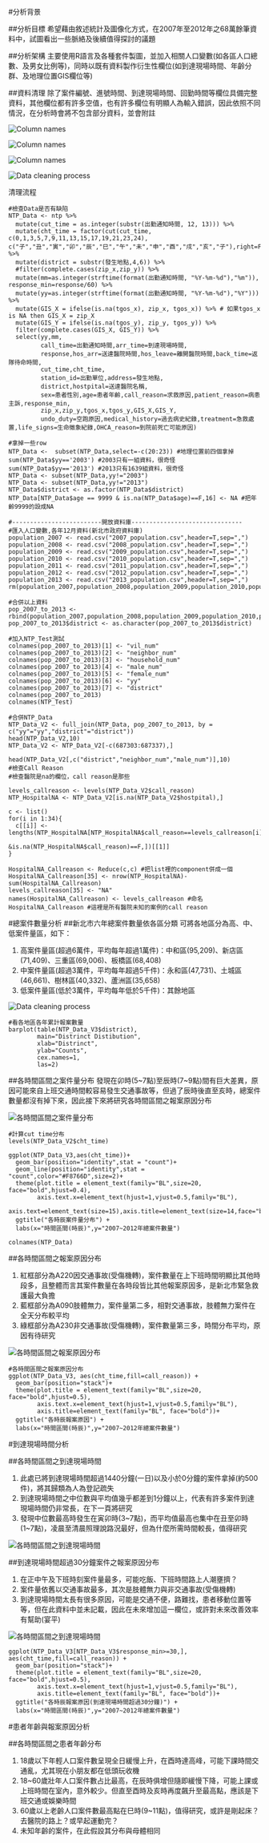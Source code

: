 #分析背景

##分析目標
希望藉由敘述統計及圖像化方式，在2007年至2012年之68萬餘筆資料中，試圖看出一些脈絡及後續值得探討的議題

##分析架構
主要使用R語言及各種套件製圖，並加入相關人口變數(如各區人口總數、及男女比例等)，同時以既有資料製作衍生性欄位(如到達現場時間、年齡分群、及地理位置GIS欄位等)

##資料清理
除了案件編號、進號時間、到達現場時間、回勤時間等欄位具備完整資料，其他欄位都有許多空值，也有許多欄位有明顯人為輸入錯誤，因此依照不同情況，在分析時會將不包含部分資料，並會附註

![Column names](https://github.com/LeoWongTaiwan/Research-Project/blob/master/Figures/%E8%B3%87%E6%96%99%E6%AC%84%E4%BD%8D%20-%20%E5%9F%BA%E6%9C%AC%E8%B3%87%E6%96%99.png)

![Column names](https://github.com/LeoWongTaiwan/Research-Project/blob/master/Figures/%E8%A1%8D%E7%94%9F%E6%80%A7%E8%B3%87%E6%96%99.png)

![Column names](https://github.com/LeoWongTaiwan/Research-Project/blob/master/Figures/%E4%BA%BA%E5%8F%A3%E8%B3%87%E6%96%99.png)

![Data cleaning process](https://github.com/LeoWongTaiwan/Research-Project/blob/master/Data%20cleaning%20process.png)

清理流程
```
#檢查Data是否有缺陷
NTP_Data <- ntp %>%
  mutate(cut_time = as.integer(substr(出勤通知時間, 12, 13))) %>%
  mutate(cht_time = factor(cut(cut_time, c(0,1,3,5,7,9,11,13,15,17,19,21,23,24), c("子","丑","寅","卯","辰","巳","午","未","申","酉","戌","亥","子"),right=FALSE))) %>%
  mutate(district = substr(發生地點,4,6)) %>%
  #filter(complete.cases(zip_x,zip_y)) %>%
  mutate(mm=as.integer(strftime(format(出勤通知時間, "%Y-%m-%d"),"%m")), response_min=response/60) %>%
  mutate(yy=as.integer(strftime(format(出勤通知時間, "%Y-%m-%d"),"%Y"))) %>%
  mutate(GIS_X = ifelse(is.na(tgos_x), zip_x, tgos_x)) %>% # 如果tgos_x is NA then GIS_X = zip_X
  mutate(GIS_Y = ifelse(is.na(tgos_y), zip_y, tgos_y)) %>%
  filter(complete.cases(GIS_X, GIS_Y)) %>%
  select(yy,mm,
         call_time=出勤通知時間,arr_time=到達現場時間,
         response,hos_arr=送達醫院時間,hos_leave=離開醫院時間,back_time=返隊待命時間,
         cut_time,cht_time,
         station_id=出勤單位,address=發生地點,
         district,hostpital=送達醫院名稱,
         sex=患者性別,age=患者年齡,call_reason=求救原因,patient_reason=病患主訴,response_min,
         zip_x,zip_y,tgos_x,tgos_y,GIS_X,GIS_Y,
         undo_duty=空跑原因,medical_history=過去病史紀錄,treatment=急救處置,life_signs=生命徵象紀錄,OHCA_reason=到院前死亡可能原因)

#拿掉一些row
NTP_Data <-  subset(NTP_Data,select=-c(20:23)) #地理位置前四個拿掉
sum(NTP_Data$yy=='2003') #2003只有一組資料，很奇怪
sum(NTP_Data$yy=='2013') #2013只有1639組資料，很奇怪
NTP_Data <- subset(NTP_Data,yy!="2003")
NTP_Data <- subset(NTP_Data,yy!="2013")
NTP_Data$district <- as.factor(NTP_Data$district)
NTP_Data[NTP_Data$age == 9999 & is.na(NTP_Data$age)==F,16] <- NA #把年齡9999的設成NA

#-------------------------開放資料庫-------------------------------
#匯入人口變數,各年12月資料(新北市政府資料庫)
population_2007 <- read.csv("2007_population.csv",header=T,sep=",")
population_2008 <- read.csv("2008_population.csv",header=T,sep=",")
population_2009 <- read.csv("2009_population.csv",header=T,sep=",")
population_2010 <- read.csv("2010_population.csv",header=T,sep=",")
population_2011 <- read.csv("2011_population.csv",header=T,sep=",")
population_2012 <- read.csv("2012_population.csv",header=T,sep=",")
population_2013 <- read.csv("2013_population.csv",header=T,sep=",")
rm(population_2007,population_2008,population_2009,population_2010,population_2011,population_2012,population_2013)

#合併以上資料
pop_2007_to_2013 <- rbind(population_2007,population_2008,population_2009,population_2010,population_2011,population_2012,population_2013)
pop_2007_to_2013$district <- as.character(pop_2007_to_2013$district)

#加入NTP_Test測試
colnames(pop_2007_to_2013)[1] <- "vil_num"
colnames(pop_2007_to_2013)[2] <- "neighbor_num"
colnames(pop_2007_to_2013)[3] <- "household_num"
colnames(pop_2007_to_2013)[4] <- "male_num"
colnames(pop_2007_to_2013)[5] <- "female_num"
colnames(pop_2007_to_2013)[6] <- "yy"
colnames(pop_2007_to_2013)[7] <- "district"
colnames(pop_2007_to_2013)
colnames(NTP_Test)

#合併NTP_Data
NTP_Data_V2 <- full_join(NTP_Data, pop_2007_to_2013, by = c("yy"="yy","district"="district"))
head(NTP_Data_V2,10)
NTP_Data_V2 <- NTP_Data_V2[-c(687303:687337),]

head(NTP_Data_V2[,c("district","neighbor_num","male_num")],10)
#檢查Call Reason
#檢查醫院是na的欄位，call reason是那些

levels_callreason <- levels(NTP_Data_V2$call_reason)
NTP_HospitalNA <- NTP_Data_V2[is.na(NTP_Data_V2$hostpital),]

c <- list()
for(i in 1:34){
  c[[i]] <- lengths(NTP_HospitalNA[NTP_HospitalNA$call_reason==levels_callreason[i]
                                   &is.na(NTP_HospitalNA$call_reason)==F,])[[1]]
}

HospitalNA_Callreason <- Reduce(c,c) #把list裡的component併成一個
HospitalNA_Callreason[35] <- nrow(NTP_HospitalNA)-sum(HospitalNA_Callreason)
levels_callreason[35] <- "NA"
names(HospitalNA_Callreason) <- levels_callreason #命名
HospitalNA_Callreason #這裡是所有醫院未知的案例的call reason

```
#總案件數量分析
##新北市六年總案件數量依各區分類
可將各地區分為高、中、低案件量區，如下：
1. 高案件量區(超過6萬件，平均每年超過1萬件)：中和區(95,209)、新店區(71,409)、三重區(69,006)、板橋區(68,408)
2. 中案件量區(超過3萬件，平均每年超過5千件)：永和區(47,731)、土城區(46,661)、樹林區(40,332)、蘆洲區(35,658)
3. 低案件量區(低於3萬件，平均每年低於5千件)：其餘地區

![Data cleaning process](https://github.com/LeoWongTaiwan/Research-Project/blob/master/%E5%90%84%E5%9C%B0%E5%8D%80%E6%A1%88%E4%BB%B6%E6%95%B8%E9%87%8F.png)

```
#看各地區各年累計報案數量
barplot(table(NTP_Data_V3$district),
        main="Distrinct Distibution",
        xlab="Distrinct",
        ylab="Counts",
        cex.names=1,
        las=2)
```

##各時間區間之案件量分布
發現在卯時(5~7點)至辰時(7~9點)間有巨大差異，原因可能來自上班交通時間較容易發生交通事故等，但過了辰時後直至亥時，總案件數量都沒有掉下來，因此接下來將研究各時間區間之報案原因分布

![各時間區間之案件量分布](https://github.com/LeoWongTaiwan/Research-Project/blob/master/%E5%90%84%E6%99%82%E8%BE%B0%E5%A0%B1%E6%A1%88%E6%95%B8%E9%87%8F.png)

```
#計算cut time分布
levels(NTP_Data_V2$cht_time)

ggplot(NTP_Data_V3,aes(cht_time))+
  geom_bar(position="identity",stat = "count")+
  geom_line(position="identity",stat = "count",color="#F8766D",size=2)+
  theme(plot.title = element_text(family="BL",size=20, face="bold",hjust=0.4),
        axis.text.x=element_text(hjust=1,vjust=0.5,family="BL"),
        axis.text=element_text(size=15),axis.title=element_text(size=14,face="bold",family="BL"))+
  ggtitle("各時辰案件量分布") +
  labs(x="時間區間(時辰)",y="2007~2012年總案件數量")

colnames(NTP_Data)
```

##各時間區間之報案原因分布
1. 紅框部分為A220因交通事故(受傷機轉)，案件數量在上下班時間明顯比其他時段多，且整體而言其案件數量在各時段皆比其他報案原因多，是新北市緊急救護最大負擔
2. 藍框部分為A090肢體無力，案件量第二多，相對交通事故，肢體無力案件在全天分布較平均
3. 綠框部分為A230非交通事故(受傷機轉)，案件數量第三多，時間分布平均，原因有待研究

![各時間區間之報案原因分布](https://github.com/LeoWongTaiwan/Research-Project/blob/master/%E5%80%8B%E6%99%82%E8%BE%B0%E5%A0%B1%E6%A1%88%E5%8E%9F%E5%9B%A0.png)

```
#各時間區間之報案原因分布
ggplot(NTP_Data_V3, aes(cht_time,fill=call_reason)) +
  geom_bar(position="stack")+
  theme(plot.title = element_text(family="BL",size=20, face="bold",hjust=0.5),
        axis.text.x=element_text(hjust=1,vjust=0.5,family="BL"),
        axis.title=element_text(family="BL", face="bold"))+
  ggtitle("各時辰報案原因") +
  labs(x="時間區間(時辰)",y="2007~2012年總案件數量")
```

#到達現場時間分析

##各時間區間之到達現場時間
1. 此處已將到達現場時間超過1440分鐘(一日)以及小於0分鐘的案件拿掉(約500件)，將其歸類為人為登記疏失
2. 到達現場時間之中位數與平均值幾乎都差到1分鐘以上，代表有許多案件到達現場時間仍非常長，在下一頁將研究
3. 發現中位數最高時發生在寅卯時(3~7點)，而平均值最高也集中在丑至卯時(1~7點)，凌晨至清晨照理說路況最好，但為什麼所需時間較長，值得研究

![各時間區間之到達現場時間](https://github.com/LeoWongTaiwan/Research-Project/blob/master/%E5%90%84%E6%99%82%E9%96%93%E5%8D%80%E9%96%93%E4%B9%8B%E5%88%B0%E9%81%94%E7%8F%BE%E5%A0%B4%E6%99%82%E9%96%93.png)

##到達現場時間超過30分鐘案件之報案原因分布
1. 在正中午及下班時刻案件量最多，可能吃飯、下班時間路上人潮壅擠？
2. 案件量依舊以交通事故最多，其次是肢體無力與非交通事故(受傷機轉)
3. 到達現場時間太長有很多原因，可能是交通不便，路難找，患者移動位置等等，但在此資料中並未記載，因此在未來增加這一欄位，或許對未來改善效率有幫助(宴平)

![各時間區間之到達現場時間](https://github.com/LeoWongTaiwan/Research-Project/blob/master/%E5%88%B0%E9%81%94%E7%8F%BE%E5%A0%B4%E6%99%82%E9%96%93%E8%B6%85%E9%81%8E30%E5%88%86%E9%90%98%E6%A1%88%E4%BB%B6%E4%B9%8B%E5%A0%B1%E6%A1%88%E5%8E%9F%E5%9B%A0%E5%88%86%E5%B8%83.png)

```
ggplot(NTP_Data_V3[NTP_Data_V3$response_min>=30,], aes(cht_time,fill=call_reason)) +
  geom_bar(position="stack")+
  theme(plot.title = element_text(family="BL",size=20, face="bold",hjust=0.5),
        axis.text.x=element_text(hjust=1,vjust=0.5,family="BL"),
        axis.title=element_text(family="BL", face="bold"))+
  ggtitle("各時辰報案原因(到達現場時間超過30分鐘)") +
  labs(x="時間區間(時辰)",y="2007~2012年總案件數量")
```

#患者年齡與報案原因分析

##各時間區間之患者年齡分布
1. 18歲以下年輕人口案件數呈現全日緩慢上升，在酉時達高峰，可能下課時間交通亂，尤其現在小朋友都在低頭玩收機
2. 18~60歲壯年人口案件數占比最高，在辰時俱增但隨即緩慢下降，可能上課或上班時間在室內，意外較少。但直至酉時及亥時再度飆升至最高點，應該是下班交通或娛樂時間
3. 60歲以上老齡人口案件數最高點在巳時(9~11點)，值得研究，或許是剛起床？去醫院的路上？或早起運動完？
4. 未知年齡的案件，在此假設其分布與母體相同




